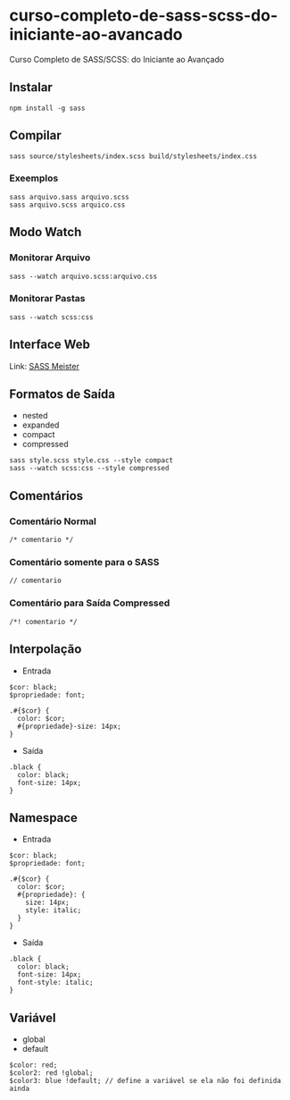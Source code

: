 # curso-completo-de-sass-scss-do-iniciante-ao-avancado
 Curso Completo de SASS/SCSS: do Iniciante ao Avançado


## Instalar

```
npm install -g sass
```

## Compilar

```
sass source/stylesheets/index.scss build/stylesheets/index.css
```

### Exeemplos
```
sass arquivo.sass arquivo.scss
sass arquivo.scss arquico.css
```

## Modo Watch

### Monitorar Arquivo

```
sass --watch arquivo.scss:arquivo.css 
```

### Monitorar Pastas

```
sass --watch scss:css 
```

## Interface Web

Link: [SASS Meister](https://www.sassmeister.com/)

## Formatos de Saída

- nested
- expanded
- compact
- compressed

```
sass style.scss style.css --style compact
sass --watch scss:css --style compressed
```

## Comentários

### Comentário Normal
```
/* comentario */
```

### Comentário somente para o SASS
```
// comentario
```

### Comentário para Saída Compressed

```
/*! comentario */
```

## Interpolação

- Entrada

```
$cor: black;
$propriedade: font;

.#{$cor} {
  color: $cor;
  #{propriedade}-size: 14px;
}
```

- Saída

```
.black {
  color: black;
  font-size: 14px;
}
```

## Namespace

- Entrada

```
$cor: black;
$propriedade: font;

.#{$cor} {
  color: $cor;
  #{propriedade}: {
    size: 14px;
    style: italic;
  }
}
```

- Saída

```
.black {
  color: black;
  font-size: 14px;
  font-style: italic;
}
```

## Variável

- global
- default

```
$color: red;
$color2: red !global;
$color3: blue !default; // define a variável se ela não foi definida ainda
```

